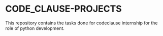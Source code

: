 # CODE_CLAUSE-PROJECTS
This repository contains the tasks done for codeclause internship for the role of python development.
